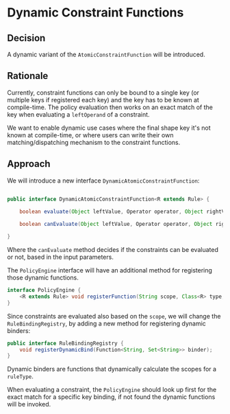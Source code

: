 # Dynamic Constraint Functions

## Decision

A dynamic variant of the `AtomicConstraintFunction` will be introduced.

## Rationale

Currently, constraint functions can only be bound to a single key (or multiple keys if registered each key)
and the key has to be known at compile-time. The policy evaluation then works on an exact match of the key when evaluating
a `leftOperand` of a constraint.

We want to enable dynamic use cases where the final shape key it's not known at compile-time, or where users
can write their own matching/dispatching mechanism to the constraint functions.

## Approach

We will introduce a new interface `DynamicAtomicConstraintFunction`:

```java

public interface DynamicAtomicConstraintFunction<R extends Rule> {
    
    boolean evaluate(Object leftValue, Operator operator, Object rightValue, R rule, PolicyContext context);

    boolean canEvaluate(Object leftValue, Operator operator, Object rightValue, R rule, PolicyContext context);

}
```

Where the `canEvaluate` method decides if the constraints can be evaluated or not, based in the input parameters. 

The `PolicyEngine` interface will have an additional method for registering those dynamic functions.

```java
interface PolicyEngine {
    <R extends Rule> void registerFunction(String scope, Class<R> type, DynamicAtomicConstraintFunction<R> function);
}
```

Since constraints are evaluated also based on the `scope`, we will change the `RuleBindingRegistry`,
by adding a new method for registering dynamic binders:

```java
public interface RuleBindingRegistry {
    void registerDynamicBind(Function<String, Set<String>> binder);
}
```

Dynamic binders are functions that dynamically calculate the scopes for a `ruleType`.

When evaluating a constraint, the `PolicyEngine` should look up first for the exact match for a specific key binding,
if not found the dynamic functions will be invoked.